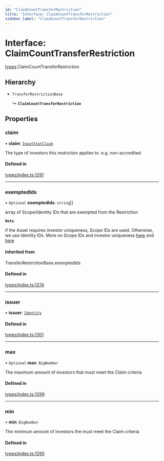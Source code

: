 ```yaml
---
id: "ClaimCountTransferRestriction"
title: "Interface: ClaimCountTransferRestriction"
sidebar_label: "ClaimCountTransferRestriction"
---
```


# Interface: ClaimCountTransferRestriction

[types](../../../modules/Types/Types.md).ClaimCountTransferRestriction

## Hierarchy

- `TransferRestrictionBase`

  ↳ **`ClaimCountTransferRestriction`**

## Properties

### claim

• **claim**: [`InputStatClaim`](../../../modules/Types/Types.md#inputstatclaim)

The type of investors this restriction applies to. e.g. non-accredited

#### Defined in

[types/index.ts:1291](https://github.com/PolymeshAssociation/polymesh-sdk/blob/15be87e8/src/types/index.ts#L1291)

___

### exemptedIds

• `Optional` **exemptedIds**: `string`[]

array of Scope/Identity IDs that are exempted from the Restriction

**`Note`**

if the Asset requires investor uniqueness, Scope IDs are used. Otherwise, we use Identity IDs. More on Scope IDs and investor uniqueness
  [here](https://developers.polymesh.network/introduction/identity#polymesh-unique-identity-system-puis) and
  [here](https://developers.polymesh.network/polymesh-docs/primitives/confidential-identity)

#### Inherited from

TransferRestrictionBase.exemptedIds

#### Defined in

[types/index.ts:1274](https://github.com/PolymeshAssociation/polymesh-sdk/blob/15be87e8/src/types/index.ts#L1274)

___

### issuer

• **issuer**: [`Identity`](../../../classes/API/Entities/Identity/Identity.md)

#### Defined in

[types/index.ts:1301](https://github.com/PolymeshAssociation/polymesh-sdk/blob/15be87e8/src/types/index.ts#L1301)

___

### max

• `Optional` **max**: `BigNumber`

The maximum amount of investors that must meet the Claim criteria

#### Defined in

[types/index.ts:1299](https://github.com/PolymeshAssociation/polymesh-sdk/blob/15be87e8/src/types/index.ts#L1299)

___

### min

• **min**: `BigNumber`

The minimum amount of investors the must meet the Claim criteria

#### Defined in

[types/index.ts:1295](https://github.com/PolymeshAssociation/polymesh-sdk/blob/15be87e8/src/types/index.ts#L1295)

